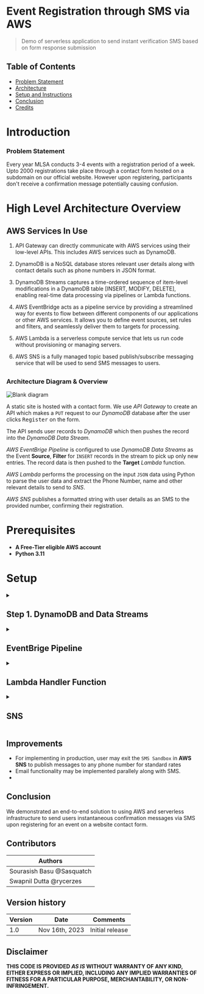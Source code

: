 # Event Registration through SMS via AWS

> Demo of serverless application to send instant verification SMS based on form response submission

## Table of Contents
- [Problem Statement](#problem-statement)
- [Architecture](#high-level-architecture-overview)
- [Setup and Instructions](#setup)
- [Conclusion](#conclusion)
- [Credits](#contributors)

# Introduction

### Problem Statement

Every year MLSA conducts 3-4 events with a registration period of a week. Upto 2000 registrations take place through a contact form hosted on a subdomain on our official website. However upon registering, participants don't receive a confirmation message potentially causing confusion.

# High Level Architecture Overview

## AWS Services In Use

1. API Gateway can directly communicate with AWS services using their low-level APIs. This includes AWS services such as DynamoDB.

2. DynamoDB is a NoSQL database stores relevant user details along with contact details such as phone numbers in JSON format.

3. DynamoDB Streams captures a time-ordered sequence of item-level modifications in a DynamoDB table [INSERT, MODIFY, DELETE], enabling real-time data processing via pipelines or Lambda functions.

4. AWS EventBridge acts as a pipeline service by providing a streamlined way for events to flow between different components of our applications or other AWS services. It allows you to define event sources, set rules and filters, and seamlessly deliver them to targets for processing. 

5. AWS Lambda is a serverless compute service that lets us run code without provisioning or managing servers.

6. AWS SNS is a fully managed topic based publish/subscribe messaging service that will be used to send SMS messages to users.

##

### Architecture Diagram & Overview

![Blank diagram](https://github.com/SourasishBasu/SMS-Verifier-AWS/assets/89185962/0135d68a-5c00-42a2-9c07-6fed994a6035)

A static site is hosted with a contact form. We use *API Gateway* to create an API which makes a `PUT` request to our *DynamoDB* database after the user clicks <kbd>Register</kbd> on the form.

The API sends user records to *DynamoDB* which then pushes the record into the *DynamoDB Data Stream*.

*AWS EventBrige Pipeline* is configured to use *DynamoDB Data Streams* as the Event **Source**, **Filter** for `INSERT` records in the stream to pick up only new entries. The record data is then pushed to the **Target** *Lambda* function.

*AWS Lambda* performs the processing on the input `JSON` data using Python to parse the user data and extract the Phone Number, name and other relevant details to send to *SNS*.

*AWS SNS* publishes a formatted string with user details as an SMS to the provided number, confirming their registration.

# Prerequisites

- **A Free-Tier eligible AWS account**
- **Python 3.11**

# Setup
<details>
  <summary><h2>Step 1. DynamoDB and Data Streams</h2></summary>

  ### Creating a Linux EC2 instance
  
  1. Choose a name for your EC2 server.
  2. Under `Application and OS Images
</details>

<details>
  <summary><h2>EventBrige Pipeline</h2></summary>

  ### Creating a Linux EC2 instance
  
  1. Choose a name for your EC2 server.
  2. Under `Application and OS Images
</details>

<details>
  <summary><h2>Lambda Handler Function</h2></summary>

  ### Creating a Linux EC2 instance
  
  1. Choose a name for your EC2 server.
  2. Under `Application and OS Images
</details>

<details>
  <summary><h2>SNS</h2></summary>

  ### Creating a Linux EC2 instance
  
  1. Choose a name for your EC2 server.
  2. Under `Application and OS Images
</details>


## Improvements

- For implementing in production, user may exit the `SMS Sandbox` in **AWS SNS** to publish messages to any phone number for standard rates
- Email functionality may be implemented parallely along with SMS.
- 

## Conclusion

We demonstrated an end-to-end solution to using AWS and serverless infrastructure to send users instantaneous confirmation messages via SMS upon registering for an event on a website contact form.

## Contributors ##

| Authors                                |
| ---------------------------------------|
| Sourasish Basu @Sasquatch				 |
| Swapnil Dutta @rycerzes				 |


## Version history ##

| Version | Date          		| Comments        |
| ------- | ------------------- | --------------- |
| 1.0     | Nov 16th, 2023   | Initial release |

## Disclaimer ##
**THIS CODE IS PROVIDED *AS IS* WITHOUT WARRANTY OF ANY KIND, EITHER EXPRESS OR IMPLIED, INCLUDING ANY IMPLIED WARRANTIES OF FITNESS FOR A PARTICULAR PURPOSE, MERCHANTABILITY, OR NON-INFRINGEMENT.**
